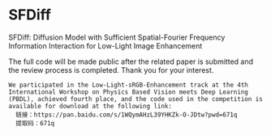 # SFDiff
SFDiff: Diffusion Model with Sufficient Spatial-Fourier Frequency Information Interaction for Low-Light Image Enhancement  
  
  The full code will be made public after the related paper is submitted and the review process is completed. Thank you for your interest.


    We participated in the Low-Light-sRGB-Enhancement track at the 4th International Workshop on Physics Based Vision meets Deep Learning (PBDL), achieved fourth place, and the code used in the competition is available for download at the following link:
      链接：https://pan.baidu.com/s/1WQymAHzL39YHKZk-O-JDtw?pwd=671q 
      提取码：671q 


